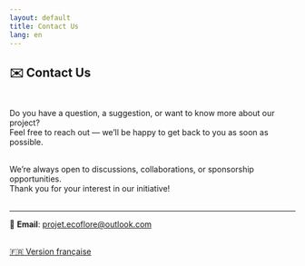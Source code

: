 ```yaml
---
layout: default
title: Contact Us
lang: en
---
```

## ✉️ Contact Us<br><br>
 
Do you have a question, a suggestion, or want to know more about our project?<br>
Feel free to reach out — we’ll be happy to get back to you as soon as possible.<br><br>

We’re always open to discussions, collaborations, or sponsorship opportunities.<br>
Thank you for your interest in our initiative!<br><br>

---

📧 **Email**:  [projet.ecoflore@outlook.com](mailto:projet.ecoflore@outlook.com)<br><br>

[🇫🇷 Version française](/fr/contact.md)
